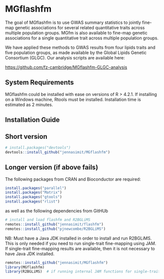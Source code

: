 

<!-- README.md is generated from README.Rmd. Please edit that file -->



# MGflashfm

<!-- badges: start -->
<!-- badges: end -->

The goal of MGflashfm is to use GWAS summary statistics to jointly fine-map genetic associations for several 
related quantitative traits across multiple population groups. MGfm is also available to fine-map genetic associations
for a single quantitative trait across multiple population groups.

We have applied these methods to GWAS results from four lipids traits and five population groups, as made available by
 the Global Lipids Genetic Consortium (GLGC). Our analysis scripts are available here:

https://github.com/fz-cambridge/MGflashfm-GLGC-analysis

## System Requirements

MGflashfm could be installed with ease on versions of R > 4.2.1.
If installing on a Windows machine, Rtools must be installed.
Installation time is estimated as 2 minutes.

## Installation Guide

## Short version

``` r
# install.packages("devtools")
devtools::install_github("jennasimit/MGflashfm")
```

## Longer version (if above fails)

The following packages from CRAN and Bioconductor are required:

``` r
install.packages("parallel")
install.packages("Matrix")
install.packages("gtools")
install.packages("rlist")
```

as well as the following dependencies from GitHUb


``` r
# install and load flashfm and R2BGLiMS
remotes::install_github("jennasimit/flashfm")
remotes::install_github("pjnewcombe/R2BGLiMS")
```

NB: Must have a Java JDK installed in order to install and run R2BGLiMS. This is only needed if you need to run single-trait fine-mapping using JAM. 
If single-trait fine-mapping results are available, then it is not necessary to have Java JDK installed.

``` r
remotes::install_github("jennasimit/MGflashfm")
library(MGflashfm)
library(R2BGLiMS)  # if running internal JAM functions for single-trait fine-mapping
```



